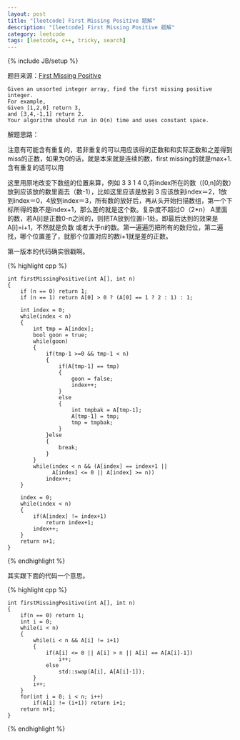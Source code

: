 ```yaml
---
layout: post
title: "[leetcode] First Missing Positive 题解"
description: "[leetcode] First Missing Positive 题解"
category: leetcode 
tags: [leetcode, c++, tricky, search]
---
```

{% include JB/setup %}


题目来源：[First Missing Positive](https://oj.leetcode.com/problems/first-missing-positive/)

>
	Given an unsorted integer array, find the first missing positive integer.
	For example,
	Given [1,2,0] return 3,
	and [3,4,-1,1] return 2.
	Your algorithm should run in O(n) time and uses constant space.

解题思路：

注意有可能含有重复的，若非重复的可以用应该得的正数和和实际正数和之差得到miss的正数，如果为0的话，就是本来就是连续的数，first missing的就是max+1. 含有重复的话可以用 

这里用原地改变下数组的位置来算，例如 3 3 1 4 0,将index所在的数（[0,n]的数）放到应该放的数里面去（数-1），比如这里应该是放到 3 应该放到index＝2，1放到index＝0，4放到index＝3，所有数的放好后，再从头开始扫描数组，第一个下标所得的数不是index+1，那么差的就是这个数。复杂度不超过O（2*n） 
A里面的数，若A[i]是正数0-n之间的，则把TA放到位置i-1处。即最后达到的效果是 A[i]=i+1，不然就是负数 或者大于n的数。第一遍遍历把所有的数归位，第二遍找，哪个位置差了，就那个位置对应的数i+1就是差的正数。


第一版本的代码确实很戳啊。

{% highlight cpp %}

	int firstMissingPositive(int A[], int n)
	{
	    if (n == 0) return 1;
	    if (n == 1) return A[0] > 0 ? (A[0] == 1 ? 2 : 1) : 1;
	    
	    int index = 0;
	    while(index < n)
	    {
	        int tmp = A[index];
	        bool goon = true;
	        while(goon)
	        {
	            if(tmp-1 >=0 && tmp-1 < n)
	            {
	                if(A[tmp-1] == tmp)
	                {
	                    goon = false;
	                    index++;
	                }
	                else
	                {
	                    int tmpbak = A[tmp-1];
	                    A[tmp-1] = tmp;
	                    tmp = tmpbak;
	                }
	            }else
	            {
	                break;
	            }
	        }
	        while(index < n && (A[index] == index+1 ||
	              A[index] <= 0 || A[index] >= n))
	            index++;
	    }
	    
	    index = 0;
	    while(index < n)
	    {
	        if(A[index] != index+1)
	            return index+1;
	        index++;
	    }
	    return n+1;
	}
{% endhighlight %}

其实跟下面的代码一个意思。

{% highlight cpp %}
	
	int firstMissingPositive(int A[], int n) 
    {
        if(n == 0) return 1;
        int i = 0;
        while(i < n)
        {
            while(i < n && A[i] != i+1)
            {
                if(A[i] <= 0 || A[i] > n || A[i] == A[A[i]-1])
                    i++;
                else
                    std::swap(A[i], A[A[i]-1]);
            }
            i++;
        }
        for(int i = 0; i < n; i++)
            if(A[i] != (i+1)) return i+1;
        return n+1;
    }
{% endhighlight %}
